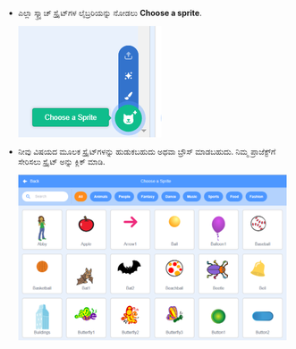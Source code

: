 + ಎಲ್ಲಾ ಸ್ಕ್ರ್ಯಾಚ್ ಸ್ಪ್ರೈಟ್‌ಗಳ ಲೈಬ್ರರಿಯನ್ನು ನೋಡಲು **Choose a sprite**.
    
    ![ಸ್ಕ್ರೀನ್‍ಶಾಟ್](images/sprite-library.png)

+ ನೀವು ವಿಷಯದ ಮೂಲಕ ಸ್ಪ್ರೈಟ್‌ಗಳನ್ನು ಹುಡುಕಬಹುದು ಅಥವಾ ಬ್ರೌಸ್ ಮಾಡಬಹುದು. ನಿಮ್ಮ ಪ್ರಾಜೆಕ್ಟ್‌ಗೆ ಸೇರಿಸಲು ಸ್ಪ್ರೈಟ್ ಅನ್ನು ಕ್ಲಿಕ್ ಮಾಡಿ.
    
    ![ಸ್ಕ್ರೀನ್‍ಶಾಟ್](images/sprite-choose.png)
